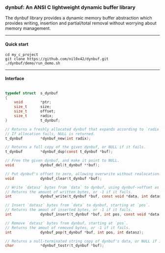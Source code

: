 ### dynbuf: An ANSI C lightweight dynamic buffer library

The dynbuf library provides a dynamic memory buffer abstraction
which provides writing, insertion and partial/total removal
without worrying about memory management.

------------------------------------------------------------------------
#### Quick start

    cd my_c_project
    git clone https://github.com/nil0x42/dynbuf.git
    ./dynbuf/demo/run_demo.sh

------------------------------------------------------------------------
#### Interface
```c

typedef struct	s_dynbuf
{
    void        *ptr;
    size_t      size;
    size_t      offset;
    size_t      radix;
}               t_dynbuf;

// Returns a freshly allocated dynbuf that expands according to `radix`.
// If allocation fails, NULL is returned.
t_dynbuf        *dynbuf_new(int radix);

// Returns a full copy of the given dynbuf, or NULL if it fails.
t_dynbuf        *dynbuf_dup(const t_dynbuf *buf);

// Free the given dynbuf, and make it point to NULL.
void            dynbuf_del(t_dynbuf **buf);

// Put dynbuf's offset to zero, allowing overwrite without realocation.
void            dynbuf_clear(t_dynbuf *buf);

// Write `datasz` bytes from `data` to dynbuf, using dynbuf->offset as position.
// Returns the amount of written bytes, or -1 if it fails.
int             dynbuf_write(t_dynbuf *buf, const void *data, int datasz);

// Insert `datasz` bytes from `data` to dynbuf, starting at `pos`.
// Returns the amout of inserted bytes, or -1 if it fails.
int             dynbuf_insert(t_dynbuf *buf, int pos, const void *data, int datasz);

// Remove `datasz` bytes from dynbuf, starting at `pos`.
// Returns the amout of removed bytes, or -1 if it fails.
int             dynbuf_pop(t_dynbuf *buf, int pos, int datasz);

// Returns a null-terminated string copy of dynbuf's data, or NULL if it fails.
char            *dynbuf_tostr(t_dynbuf *buf);

```
